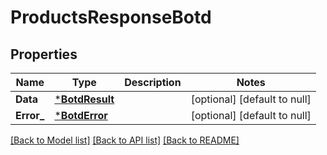 # ProductsResponseBotd

## Properties
Name | Type | Description | Notes
------------ | ------------- | ------------- | -------------
**Data** | [***BotdResult**](BotdResult.md) |  | [optional] [default to null]
**Error_** | [***BotdError**](BotdError.md) |  | [optional] [default to null]

[[Back to Model list]](../README.md#documentation-for-models) [[Back to API list]](../README.md#documentation-for-api-endpoints) [[Back to README]](../README.md)

